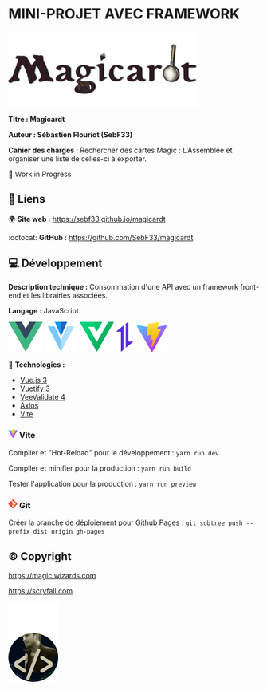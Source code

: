 # MINI-PROJET AVEC FRAMEWORK
![logo_magicardt](/github/logo_magicardt.png)

**Titre : Magicardt**

**Auteur : Sébastien Flouriot (SebF33)**

**Cahier des charges :**
Rechercher des cartes Magic : L'Assemblée et organiser une liste de celles-ci à exporter.

:construction: Work in Progress


## :link: Liens
:earth_africa: **Site web :** https://sebf33.github.io/magicardt

:octocat: **GitHub :** https://github.com/SebF33/magicardt


## :computer: Développement
**Description technique :** Consommation d'une API avec un framework front-end et les librairies associées.

**Langage :** JavaScript.

[![Vue.js](/github/Vue.js.png)](https://vuejs.org) [![Vuetify](/github/Vuetify.png)](https://vuetifyjs.com) [![VeeValidate](/github/VeeValidate.png)](https://vee-validate.logaretm.com) [![Axios](/github/Axios.png)](https://axios-http.com) [![Vite](/github/Vite.png)](https://vitejs.dev)

:toolbox: **Technologies :**
- [Vue.js 3](https://vuejs.org/guide/introduction.html)
- [Vuetify 3](https://next.vuetifyjs.com/en/getting-started/installation)
- [VeeValidate 4](https://vee-validate.logaretm.com/v4/guide/overview)
- [Axios](https://axios-http.com/docs/intro)
- [Vite](https://vitejs.dev/guide)


### ![Vite_tiny](/github/Vite_tiny.png) Vite
Compiler et "Hot-Reload" pour le développement :
`yarn run dev`

Compiler et minifier pour la production :
`yarn run build`

Tester l'application pour la production :
`yarn run preview`


### ![Git_tiny](/github/Git_tiny.png) Git
Créer la branche de déploiement pour Github Pages :
`git subtree push --prefix dist origin gh-pages`


## :copyright: Copyright
https://magic.wizards.com

https://scryfall.com


![avatar](/github/avatar.png)